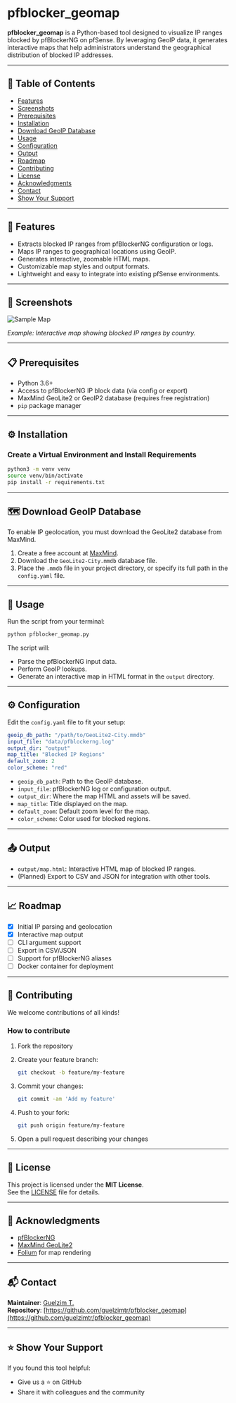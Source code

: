 
# pfblocker_geomap

**pfblocker_geomap** is a Python-based tool designed to visualize IP ranges blocked by pfBlockerNG on pfSense. By leveraging GeoIP data, it generates interactive maps that help administrators understand the geographical distribution of blocked IP addresses.

---

## 🧭 Table of Contents

- [Features](#-features)
- [Screenshots](#-screenshots)
- [Prerequisites](#-prerequisites)
- [Installation](#-installation)
- [Download GeoIP Database](#-download-geoip-database)
- [Usage](#-usage)
- [Configuration](#-configuration)
- [Output](#-output)
- [Roadmap](#-roadmap)
- [Contributing](#-contributing)
- [License](#-license)
- [Acknowledgments](#-acknowledgments)
- [Contact](#-contact)
- [Show Your Support](#️-show-your-support)

---

## 🚀 Features

- Extracts blocked IP ranges from pfBlockerNG configuration or logs.
- Maps IP ranges to geographical locations using GeoIP.
- Generates interactive, zoomable HTML maps.
- Customizable map styles and output formats.
- Lightweight and easy to integrate into existing pfSense environments.

---

## 📸 Screenshots

![Sample Map](images/sample_map.png)

*Example: Interactive map showing blocked IP ranges by country.*

---

## 📋 Prerequisites

- Python 3.6+
- Access to pfBlockerNG IP block data (via config or export)
- MaxMind GeoLite2 or GeoIP2 database (requires free registration)
- `pip` package manager

---

## ⚙️ Installation

### Create a Virtual Environment and Install Requirements

```bash
python3 -m venv venv
source venv/bin/activate
pip install -r requirements.txt
```

---

## 🗺️ Download GeoIP Database

To enable IP geolocation, you must download the GeoLite2 database from MaxMind.

1. Create a free account at [MaxMind](https://www.maxmind.com).
2. Download the `GeoLite2-City.mmdb` database file.
3. Place the `.mmdb` file in your project directory, or specify its full path in the `config.yaml` file.

---

## 🧪 Usage

Run the script from your terminal:

```bash
python pfblocker_geomap.py
```

The script will:
- Parse the pfBlockerNG input data.
- Perform GeoIP lookups.
- Generate an interactive map in HTML format in the `output` directory.

---

## ⚙️ Configuration

Edit the `config.yaml` file to fit your setup:

```yaml
geoip_db_path: "/path/to/GeoLite2-City.mmdb"
input_file: "data/pfblockerng.log"
output_dir: "output"
map_title: "Blocked IP Regions"
default_zoom: 2
color_scheme: "red"
```

- `geoip_db_path`: Path to the GeoIP database.
- `input_file`: pfBlockerNG log or configuration output.
- `output_dir`: Where the map HTML and assets will be saved.
- `map_title`: Title displayed on the map.
- `default_zoom`: Default zoom level for the map.
- `color_scheme`: Color used for blocked regions.

---

## 📤 Output

- `output/map.html`: Interactive HTML map of blocked IP ranges.
- (Planned) Export to CSV and JSON for integration with other tools.

---

## 📈 Roadmap

- [x] Initial IP parsing and geolocation
- [x] Interactive map output
- [ ] CLI argument support
- [ ] Export in CSV/JSON
- [ ] Support for pfBlockerNG aliases
- [ ] Docker container for deployment

---

## 🤝 Contributing

We welcome contributions of all kinds!

### How to contribute

1. Fork the repository
2. Create your feature branch:

   ```bash
   git checkout -b feature/my-feature
   ```

3. Commit your changes:

   ```bash
   git commit -am 'Add my feature'
   ```

4. Push to your fork:

   ```bash
   git push origin feature/my-feature
   ```

5. Open a pull request describing your changes

---

## 📝 License

This project is licensed under the **MIT License**.  
See the [LICENSE](LICENSE) file for details.

---

## 🙏 Acknowledgments

- [pfBlockerNG](https://docs.netgate.com/pfsense/en/latest/packages/pfblocker.html)
- [MaxMind GeoLite2](https://dev.maxmind.com/geoip/geolite2-free-geolocation-data)
- [Folium](https://python-visualization.github.io/folium/) for map rendering

---

## 📬 Contact

**Maintainer**: [Guelzim T.](https://github.com/guelzimtr)  
**Repository**: [https://github.com/guelzimtr/pfblocker_geomap](https://github.com/guelzimtr/pfblocker_geomap)

---

## ⭐️ Show Your Support

If you found this tool helpful:

- Give us a ⭐️ on GitHub
- Share it with colleagues and the community
